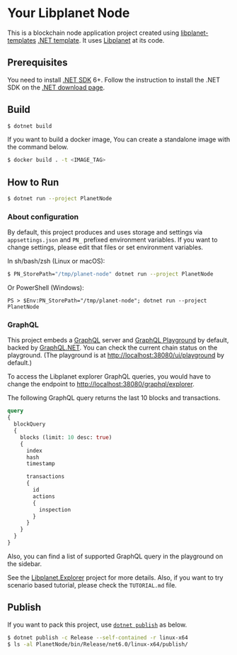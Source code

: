 Your Libplanet Node
===================

This is a blockchain node application project created using
[libplanet-templates] [.NET template].
It uses [Libplanet] at its code.

[libplanet-templates]: https://github.com/planetarium/libplanet-templates
[.NET template]: https://github.com/dotnet/templating/
[Libplanet]: https://libplanet.io/

Prerequisites
-------------

You need to install [.NET SDK] 6+. Follow the instruction to install
the .NET SDK on the [.NET download page][1].

[.NET SDK]: https://docs.microsoft.com/dotnet/core/sdk
[1]: https://dotnet.microsoft.com/download


Build
-----

```bash
$ dotnet build
```

If you want to build a docker image, You can create a standalone image
with the command below.
```bash
$ docker build . -t <IMAGE_TAG>
```

How to Run
----------

```bash
$ dotnet run --project PlanetNode
```

### About configuration
By default, this project produces and uses storage and settings via
`appsettings.json` and `PN_` prefixed environment variables. If you want to
change settings, please edit that files or set environment variables.

In sh/bash/zsh (Linux or macOS):

```sh
$ PN_StorePath="/tmp/planet-node" dotnet run --project PlanetNode
```

Or PowerShell (Windows):

```pwsh
PS > $Env:PN_StorePath="/tmp/planet-node"; dotnet run --project PlanetNode
```

### GraphQL
This project embeds a [GraphQL] server and [GraphQL Playground] by default,
backed by [GraphQL.NET]. You can check the current chain status on the
playground. (The playground is at <http://localhost:38080/ui/playground> by
default.)

To access the Libplanet explorer GraphQL queries, you would have to change the
endpoint to <http://localhost:38080/graphql/explorer>.

The following GraphQL query returns the last 10 blocks and transactions.

```graphql
query
{
  blockQuery
  {
    blocks (limit: 10 desc: true)
    {
      index
      hash
      timestamp

      transactions
      {
        id
        actions
        {
          inspection
        }
      }
    }
  }
}
```

Also, you can find a list of supported GraphQL query in the playground on the
sidebar.

See the [Libplanet.Explorer] project for more details.
Also, if you want to try scenario based tutorial, please check the
`TUTORIAL.md` file.

Publish
-------

If you want to pack this project, use [`dotnet publish`][dotnet publish] as below.

```bash
$ dotnet publish -c Release --self-contained -r linux-x64
$ ls -al PlanetNode/bin/Release/net6.0/linux-x64/publish/
```

[dotnet publish]: https://docs.microsoft.com/en-US/dotnet/core/tools/dotnet-publish

[GraphQL]: https://graphql.org/
[GraphQL Playground]: https://github.com/graphql/graphql-playground
[GraphQL.NET]: https://graphql-dotnet.github.io/
[Libplanet.Explorer]: https://github.com/planetarium/libplanet/tree/main/Libplanet.Explorer
